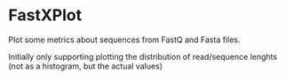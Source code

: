 FastXPlot
=========

Plot some metrics about sequences from FastQ and Fasta files.

Initially only supporting plotting the distribution of read/sequence lenghts
(not as a histogram, but the actual values)
